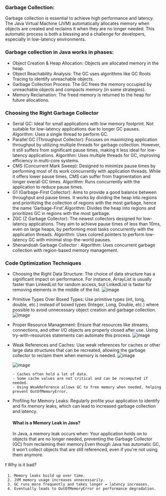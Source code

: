 
### Garbage Collection:
Garbage collection is essential to achieve high performance and latency. The Java Virtual Machine (JVM) automatically allocates memory when objects are created and reclaims it when they are no longer needed. This automatic process is both a blessing and a challenge for developers, especially in low-latency environments.

### Garbage collection in Java works in phases:

 - Object Creation & Heap Allocation: Objects are allocated memory in the heap.
 - Object Reachability Analysis: The GC uses algorithms like GC Roots Tracing to identify unreachable objects.
 - Garbage Collection Process: The GC frees the memory occupied by unreachable objects and compacts memory (in some strategies).
 - Memory Reclamation: The freed memory is returned to the heap for future allocations.

### Choosing the Right Garbage Collector

- Serial GC: Ideal for small applications with low memory footprint. Not suitable for low-latency applications due to longer GC pauses. Algorithm: Uses a single thread to perform GC.
- Parallel GC (Throughput Collector): Focuses on maximizing application throughput by utilizing multiple threads for garbage collection. However, it still suffers from significant pause times, making it less ideal for low-latency applications. Algorithm: Uses multiple threads for GC, improving efficiency in multi-core systems.
- CMS (Concurrent Mark Sweep): Designed to minimize pause times by performing most of its work concurrently with application threads. While it offers lower pause times, CMS can suffer from fragmentation and longer overall GC times. Algorithm: Runs concurrently with the application to reduce pause times.
- G1 (Garbage-First Collector): Aims to provide a good balance between throughput and pause times. It works by dividing the heap into regions and prioritizing the collection of regions with the most garbage, hence the name ‘Garbage-First’.Algorithm: Divides the heap into regions and prioritizes GC in regions with the most garbage.
- ZGC (Z Garbage Collector): The newest collectors designed for low-latency applications. They aim to achieve pause times of less than 10ms, even on large heaps, by performing most tasks concurrently with the application threads. Algorithm: Uses colored pointers to perform low-latency GC with minimal stop-the-world pauses.
- Shenandoah Garbage Collector : Algorithm: Uses concurrent garbage collection with region-based memory management.


### Code Optimization Techniques

- Choosing the Right Data Structure: The choice of data structure has a significant impact on performance. For instance, ArrayList is usually faster than LinkedList for random access, but LinkedList is faster for removing elements in the middle of the list.
  ![image](https://github.com/user-attachments/assets/aedb99ee-75bc-4a20-99ce-75c913dbc41d)
- Primitive Types Over Boxed Types: Use primitive types (int, long, double, etc.) instead of boxed types (Integer, Long, Double, etc.) where possible to avoid unnecessary object creation and garbage collection.
   ![image](https://github.com/user-attachments/assets/d3c82d03-bc34-4519-b3a4-ade039265415)
- Proper Resource Management: Ensure that resources like streams, connections, and other I/O objects are properly closed after use. Using try-with-resources statements can automate this process.
   ![image](https://github.com/user-attachments/assets/47bc5236-125e-4729-a361-958173517044)
- Weak References and Caches: Use weak references for caches or other large data structures that can be recreated, allowing the garbage collector to reclaim them when memory is needed.
   ![image](https://github.com/user-attachments/assets/c66b1d2f-0ab4-434c-a5af-60364083554e)

  ![image](https://github.com/user-attachments/assets/c376dd0d-59d8-479f-aa2d-80be8480a616)

      - Caches often hold a lot of data.
      - Some cache values are not critical and can be recomputed if needed.
      - Using WeakReference allows GC to free memory when needed, helping prevent OutOfMemoryError.

- Profiling for Memory Leaks: Regularly profile your application to identify and fix memory leaks, which can lead to increased garbage collection and latency.

    #### What is a Memory Leak in Java?
     In Java, a memory leak occurs when: Your application holds on to objects that are no longer needed, preventing the Garbage Collector (GC) from reclaiming their memory.Even though Java has automatic GC, it won’t collect objects that are still referenced, even if you're not using them anymore.

❗ Why is it bad?

     1. Memory leaks build up over time.
     2. JVM memory usage increases unnecessarily.
     3. GC runs more frequently and takes longer = latency increases.
     4. Eventually leads to OutOfMemoryError or performance degradation.
  

